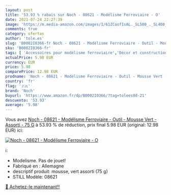 ```yaml
---
layout: post
title: '53.93 % rabais sur Noch - 08621 - Modélisme Ferroviaire - O'
date: 2021-07-24 22:27:39
image: 'https://m.media-amazon.com/images/I/61ZCoofIsAL._SL500_._SL400_.jpg'
comments: true
category: ofertas
author: 'tole.es'
slug: 'B0002I0366-fr Noch - 08621 - Modélisme Ferroviaire - Outil - Mousse Vert...'
sku: 'B0002I0366-fr'
tags: [ 'Accessoires pour modélisme ferroviaire','Décor et construction pour modélisme ferroviaire','Jeux et Jouets','Jeux et jouets','Maquettes et modélisme','Modèles préfabriqués de trains','Paysages pour modélisme ferroviaire','Répliques miniatures préfabriquées','noch', ]
actualPrice: 5.98 EUR
currency: EUR
price: 5.98
comparePrice: 12.98 EUR
prodname: 'Noch - 08621 - Modélisme Ferroviaire - Outil - Mousse Vert - Assorti - 75 G'
country: 'fr'
flag: '🇫🇷'
brand: 'Noch'
buyurl: 'https://www.amazon.fr/dp/B0002I0366/?tag=tolees0d-21'
descuento: '53.93'
average: '5.98'
---
```


Vous avez [Noch - 08621 - Modélisme Ferroviaire - Outil - Mousse Vert - Assorti - 75 G](https://www.amazon.fr/dp/B0002I0366/?tag=tolees0d-21)  à  53.93 % de réduction, prix final  5.98 EUR (original: 12.98 EUR) ici:

[![Noch - 08621 - Modélisme Ferroviaire - O](https://m.media-amazon.com/images/I/61ZCoofIsAL._SL500_._SL400_.jpg)](https://www.amazon.fr/dp/B0002I0366/?tag=tolees0d-21)

ℹ️:

- Modelisme. Pas de jouet!
- Fabriqué en : Allemagne
- descriptif produit: mousse, vert assorti (75 g)
- STILL Modèle: 08621

[🛒 Achetez-le maintenant!!](https://www.amazon.fr/dp/B0002I0366/?tag=tolees0d-21)
